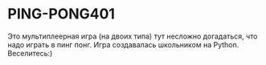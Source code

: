 # PING-PONG401
Это мультиплеерная игра (на двоих типа) тут несложно догадаться, что надо играть в пинг понг. Игра создавалась школьником на Python. Веселитесь:) 

